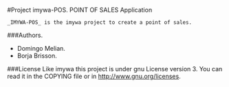 #Project imywa-POS. 
POINT OF SALES Application


	_IMYWA-POS_ is the imywa project to create a point of sales.
	
###Authors. 
* Domingo Melian.
* Borja Brisson.

###License
Like imywa this project is under gnu License version 3.
You can read it in the COPYING file or in http://www.gnu.org/licenses.


	

